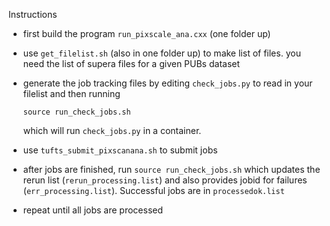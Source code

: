 Instructions

* first build the program `run_pixscale_ana.cxx` (one folder up)
* use `get_filelist.sh` (also in one folder up) to make list of files. you need the list of supera files for a given PUBs dataset
* generate the job tracking files by editing `check_jobs.py` to read in your filelist and then running 

      source run_check_jobs.sh

  which will run `check_jobs.py` in a container.
*  use `tufts_submit_pixscanana.sh` to submit jobs
* after jobs are finished, run `source run_check_jobs.sh` 
  which updates the rerun list (`rerun_processing.list`) and 
  also provides jobid for failures (`err_processing.list`). 
  Successful jobs are in `processedok.list`
* repeat until all jobs are processed